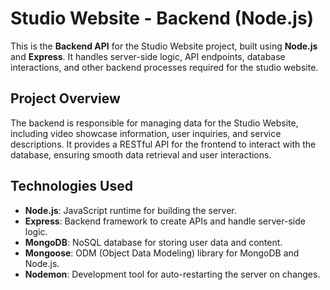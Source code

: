 # Studio Website - Backend (Node.js)

This is the **Backend API** for the Studio Website project, built using **Node.js** and **Express**. It handles server-side logic, API endpoints, database interactions, and other backend processes required for the studio website.

## Project Overview

The backend is responsible for managing data for the Studio Website, including video showcase information, user inquiries, and service descriptions. It provides a RESTful API for the frontend to interact with the database, ensuring smooth data retrieval and user interactions.

## Technologies Used

- **Node.js**: JavaScript runtime for building the server.
- **Express**: Backend framework to create APIs and handle server-side logic.
- **MongoDB**: NoSQL database for storing user data and content.
- **Mongoose**: ODM (Object Data Modeling) library for MongoDB and Node.js.
- **Nodemon**: Development tool for auto-restarting the server on changes.

